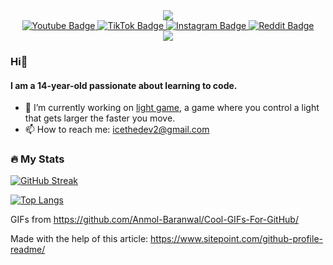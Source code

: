 <div id="header" align="center">
  <img src="https://user-images.githubusercontent.com/74038190/216654128-ad1c5827-e18e-43a6-974b-3669cbb082b9.gif"/>
</div>
<div id="badges" align="center">
  <a href="https://www.youtube.com/channel/UCBqVJU4gjeik1RavAsVR6Pg">
    <img src="https://img.shields.io/badge/Youtube-darkred?logo=youtube&logoColor=white&style=for-the-badge" alt="Youtube Badge"/>
  </a>
  <a href="https://www.tiktok.com/@icethedev2">
    <img src="https://img.shields.io/badge/TikTok-black?logo=tiktok&logoColor=white&style=for-the-badge" alt="TikTok Badge"/>
  </a>
  <a href="https://www.instagram.com/icethedev2/">
    <img src="https://img.shields.io/badge/Instagram-orange?logo=instagram&logoColor=white&style=for-the-badge" alt="Instagram Badge"/>
  </a>
  <a href="https://www.reddit.com/user/AnEntirePeach">
    <img src="https://img.shields.io/badge/Reddit-red?logo=reddit&logoColor=white&style=for-the-badge" alt="Reddit Badge"/>
  </a>
</div>

<div id="views" align="center">
  <img src="https://komarev.com/ghpvc/?username=icethedev2&style=flat-square&color=blue" alt=""/>
</div>

<div id="campfire" align="center">
  <img src="https://user-images.githubusercontent.com/74038190/213911110-aedbef38-a29f-4b6b-a65c-11608b4f75a5.gif"/>
</div>

### Hi👋

#### I am a 14-year-old passionate about learning to code.
- 🔭 I’m currently working on [light game](https://github.com/IceTheDev2/light-game), a game where you control a light that gets larger the faster you move.
- 📫 How to reach me: icethedev2@gmail.com


### :fire: My Stats

[![GitHub Streak](http://github-readme-streak-stats.herokuapp.com?user=IceTheDev2&theme=dark&hide_border=true&date_format=j%20M%5B%20Y%5D)](https://git.io/streak-stats)

[![Top Langs](https://github-readme-stats.vercel.app/api/top-langs/?username=icethedev2&layout=compact&theme=vision-friendly-dark)](https://github.com/anuraghazra/github-readme-stats)

GIFs from https://github.com/Anmol-Baranwal/Cool-GIFs-For-GitHub/

Made with the help of this article: https://www.sitepoint.com/github-profile-readme/
